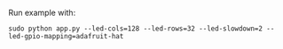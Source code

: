 Run example with:

````
sudo python app.py --led-cols=128 --led-rows=32 --led-slowdown=2 --led-gpio-mapping=adafruit-hat
````